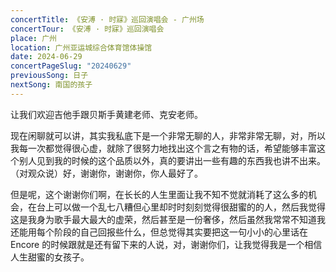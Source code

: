 ```yaml
---
concertTitle: 《安溥 · 时寐》巡回演唱会 - 广州场
concertTour: 《安溥 · 时寐》巡回演唱会
place: 广州
location: 广州亚运城综合体育馆体操馆
date: 2024-06-29
concertPageSlug: "20240629"
previousSong: 日子
nextSong: 南国的孩子
---
```

让我们欢迎吉他手跟贝斯手黄建老师、克安老师。

现在闲聊就可以讲，其实我私底下是一个非常无聊的人，非常非常无聊，对，所以我每一次都觉得很心虚，就除了很努力地找出这个言之有物的话，希望能够丰富这个别人见到我的时候的这个品质以外，真的要讲出一些有趣的东西我也讲不出来。（对观众说）好，谢谢你，谢谢你，你人最好了。

但是呢，这个谢谢你们啊，在长长的人生里面让我不知不觉就消耗了这么多的机会，在台上可以做一个乱七八糟但心里却时时刻刻觉得很甜蜜的的人，然后我觉得这是我身为歌手最大最大的虚荣，然后甚至是一份奢侈，然后虽然我常常不知道我还能用每个阶段的自己回报些什么，但总觉得其实要把这一句小小的心里话在 Encore 的时候跟就是还有留下来的人说，对，谢谢你们，让我觉得我是一个相信人生甜蜜的女孩子。